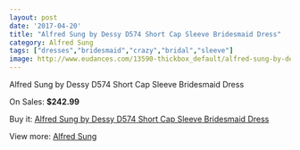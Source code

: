 ```yaml
---
layout: post
date: '2017-04-20'
title: "Alfred Sung by Dessy D574 Short Cap Sleeve Bridesmaid Dress"
category: Alfred Sung
tags: ["dresses","bridesmaid","crazy","bridal","sleeve"]
image: http://www.eudances.com/13590-thickbox_default/alfred-sung-by-dessy-d574-short-cap-sleeve-bridesmaid-dress.jpg
---
```

Alfred Sung by Dessy D574 Short Cap Sleeve Bridesmaid Dress

On Sales: **$242.99**
<a href="https://www.eudances.com/en/alfred-sung/4097-alfred-sung-by-dessy-d574-short-cap-sleeve-bridesmaid-dress.html"><amp-img layout="responsive" width="600" height="600" src="//www.eudances.com/13590-thickbox_default/alfred-sung-by-dessy-d574-short-cap-sleeve-bridesmaid-dress.jpg" alt="Alfred Sung by Dessy D574 Short Cap Sleeve Bridesmaid Dress 0" /></a>
<a href="https://www.eudances.com/en/alfred-sung/4097-alfred-sung-by-dessy-d574-short-cap-sleeve-bridesmaid-dress.html"><amp-img layout="responsive" width="600" height="600" src="//www.eudances.com/13593-thickbox_default/alfred-sung-by-dessy-d574-short-cap-sleeve-bridesmaid-dress.jpg" alt="Alfred Sung by Dessy D574 Short Cap Sleeve Bridesmaid Dress 1" /></a>
<a href="https://www.eudances.com/en/alfred-sung/4097-alfred-sung-by-dessy-d574-short-cap-sleeve-bridesmaid-dress.html"><amp-img layout="responsive" width="600" height="600" src="//www.eudances.com/13592-thickbox_default/alfred-sung-by-dessy-d574-short-cap-sleeve-bridesmaid-dress.jpg" alt="Alfred Sung by Dessy D574 Short Cap Sleeve Bridesmaid Dress 2" /></a>
<a href="https://www.eudances.com/en/alfred-sung/4097-alfred-sung-by-dessy-d574-short-cap-sleeve-bridesmaid-dress.html"><amp-img layout="responsive" width="600" height="600" src="//www.eudances.com/13591-thickbox_default/alfred-sung-by-dessy-d574-short-cap-sleeve-bridesmaid-dress.jpg" alt="Alfred Sung by Dessy D574 Short Cap Sleeve Bridesmaid Dress 3" /></a>

Buy it: [Alfred Sung by Dessy D574 Short Cap Sleeve Bridesmaid Dress](https://www.eudances.com/en/alfred-sung/4097-alfred-sung-by-dessy-d574-short-cap-sleeve-bridesmaid-dress.html "Alfred Sung by Dessy D574 Short Cap Sleeve Bridesmaid Dress")

View more: [Alfred Sung](https://www.eudances.com/en/52-alfred-sung "Alfred Sung")